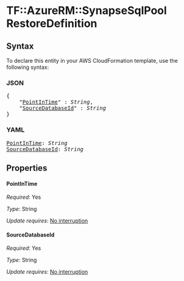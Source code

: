 # TF::AzureRM::SynapseSqlPool RestoreDefinition

## Syntax

To declare this entity in your AWS CloudFormation template, use the following syntax:

### JSON

<pre>
{
    "<a href="#pointintime" title="PointInTime">PointInTime</a>" : <i>String</i>,
    "<a href="#sourcedatabaseid" title="SourceDatabaseId">SourceDatabaseId</a>" : <i>String</i>
}
</pre>

### YAML

<pre>
<a href="#pointintime" title="PointInTime">PointInTime</a>: <i>String</i>
<a href="#sourcedatabaseid" title="SourceDatabaseId">SourceDatabaseId</a>: <i>String</i>
</pre>

## Properties

#### PointInTime

_Required_: Yes

_Type_: String

_Update requires_: [No interruption](https://docs.aws.amazon.com/AWSCloudFormation/latest/UserGuide/using-cfn-updating-stacks-update-behaviors.html#update-no-interrupt)

#### SourceDatabaseId

_Required_: Yes

_Type_: String

_Update requires_: [No interruption](https://docs.aws.amazon.com/AWSCloudFormation/latest/UserGuide/using-cfn-updating-stacks-update-behaviors.html#update-no-interrupt)

